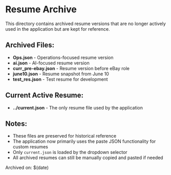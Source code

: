 # Resume Archive

This directory contains archived resume versions that are no longer actively used in the application but are kept for reference.

## Archived Files:

- **Ops.json** - Operations-focused resume version
- **ai.json** - AI-focused resume version  
- **curr_pre-ebay.json** - Resume version before eBay role
- **june10.json** - Resume snapshot from June 10
- **test_res.json** - Test resume for development

## Current Active Resume:

- **../current.json** - The only resume file used by the application

## Notes:

- These files are preserved for historical reference
- The application now primarily uses the paste JSON functionality for custom resumes
- Only `current.json` is loaded by the dropdown selector
- All archived resumes can still be manually copied and pasted if needed

Archived on: $(date)